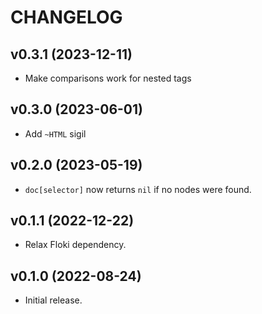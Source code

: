 # CHANGELOG

## v0.3.1 (2023-12-11)

  * Make comparisons work for nested tags

## v0.3.0 (2023-06-01)

  * Add `~HTML` sigil

## v0.2.0 (2023-05-19)

  * `doc[selector]` now returns `nil` if no nodes were found.

## v0.1.1 (2022-12-22)

  * Relax Floki dependency.

## v0.1.0 (2022-08-24)

  * Initial release.
